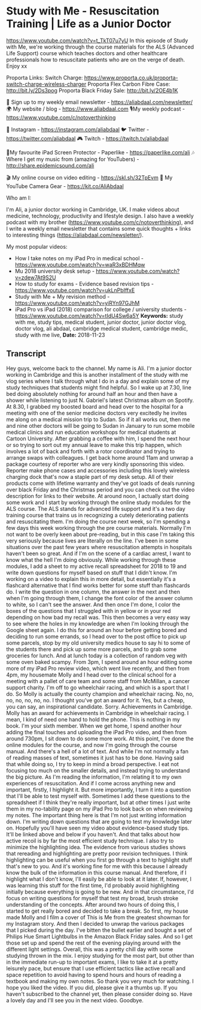 # Study with Me - Resuscitation Training | Life as a Junior Doctor
https://www.youtube.com/watch?v=t_TkT07u7yU
In this episode of Study with Me, we're working through the course materials for the ALS (Advanced Life Support) course which teaches doctors and other healthcare professionals how to resuscitate patients who are on the verge of death. Enjoy xx

Proporta Links:
Switch Charge: https://www.proporta.co.uk/proporta-switch-charge-wireless-charger
Proporta Flex Carbon Fibre Case: http://bit.ly/2Ds3pog
Proporta Black Friday Sale: http://bit.ly/2OE4b1K

💌 Sign up to my weekly email newsletter - https://aliabdaal.com/newsletter/
🌍 My website / blog - https://www.aliabdaal.com 
🎙My weekly podcast - https://www.youtube.com/c/notoverthinking 

📸 Instagram - https://instagram.com/aliabdaal
🐦 Twitter - https://twitter.com/aliabdaal
🎮 Twitch - https://twitch.tv/aliabdaal

📝My favourite iPad Screen Protector - Paperlike - https://paperlike.com/ali
🎶 Where I get my music from (amazing for YouTubers) - http://share.epidemicsound.com/ali

🎬 My online course on video editing - https://skl.sh/32TpEvm
🎥 My YouTube Camera Gear - https://kit.co/AliAbdaal


Who am I:

I'm Ali, a junior doctor working in Cambridge, UK. I make videos about medicine, technology, productivity and lifestyle design. I also have a weekly podcast with my brother (https://www.youtube.com/c/notoverthinking), and I write a weekly email newsletter that contains some quick thoughts + links to interesting things (https://aliabdaal.com/newsletter/).

My most popular videos:

- How I take notes on my iPad Pro in medical school - https://www.youtube.com/watch?v=waR3xBDHMqw
- Mu 2018 university desk setup - https://www.youtube.com/watch?v=zdew7At9S2U
- How to study for exams - Evidence based revision tips - https://www.youtube.com/watch?v=ukLnPbIffxE
- Study with Me + My revision method - https://www.youtube.com/watch?v=yiRYn97GJhM
- iPad Pro vs iPad (2018) comparison for college / university students - https://www.youtube.com/watch?v=tIdU4Sw6a5Y
**Keywords:** study with me, study tips, medical student, junior doctor, junior doctor vlog, doctor vlog, ali abdaal, cambridge medical student, cambridge medic, study with me live, 
**Date:** 2018-11-23

## Transcript
 Hey guys, welcome back to the channel. My name is Ali. I'm a junior doctor working in Cambridge and this is another installment of the study with me vlog series where I talk through what I do in a day and explain some of my study techniques that students might find helpful. So I wake up at 7.30, line bed doing absolutely nothing for around half an hour and then have a shower while listening to just N. Gabriel's latest Christmas album on Spotify. At 8.30, I grabbed my boosted board and head over to the hospital for a meeting with one of the senior medicine doctors very excitedly he invites me along on a medical mission trip to Sudan. So if it all works out, then me and nine other doctors will be going to Sudan in January to run some mobile medical clinics and run education workshops for medical students at Cartoon University. After grabbing a coffee with him, I spend the next hour or so trying to sort out my annual leave to make this trip happen, which involves a lot of back and forth with a rotor coordinator and trying to arrange swaps with colleagues. I get back home around 11am and unwrap a package courtesy of reporter who are very kindly sponsoring this video. Reporter make phone cases and accessories including this lovely wireless charging dock that's now a staple part of my desk setup. All of their products come with lifetime warranty and they've got loads of deals running over black Friday and the Christmas period and you can check out the video description for links to their website. At around noon, I actually start doing some work and I start by working through the online study modules for the ALS course. The ALS stands for advanced life support and it's a two day training course that trains us in recognizing a cutely deteriorating patients and resuscitating them. I'm doing the course next week, so I'm spending a few days this week working through the pre course materials. Normally I'm not want to be overly keen about pre-reading, but in this case I'm taking this very seriously because lives are literally on the line. I've been in some situations over the past few years where resuscitation attempts in hospitals haven't been so great. And if I'm on the scene of a cardiac arrest, I want to know what the hell I'm doing obviously. While working through these modules, I add a sheet to my active recall spreadsheet for 2018 to 19 and write down questions for myself based on stuff that I didn't know. I'm working on a video to explain this in more detail, but essentially it's a flashcard alternative that I find works better for some stuff than flashcards do. I write the question in one column, the answer in the next and then when I'm going through them, I change the font color of the answer column to white, so I can't see the answer. And then once I'm done, I color the boxes of the questions that I struggled with in yellow or in your red depending on how bad my recall was. This then becomes a very easy way to see where the holes in my knowledge are when I'm looking through the Google sheet again. I do this for around an hour before getting bored and deciding to run some errands, so I head over to the post office to pick up some parcels, stop by my old university medics house to say hi to some of the students there and pick up some more parcels, and to grab some groceries for lunch. And at lunch today is a collection of random veg with some oven baked scampy. From 3pm, I spend around an hour editing some more of my iPad Pro review video, which went live recently, and then from 4pm, my housemate Molly and I head over to the clinical school for a meeting with a pallet of care team and some staff from McMillan, a cancer support charity. I'm off to go wheelchair racing, and which is a sport that I do. So Molly is actually the county champion and wheelchair racing. No, no, no, no, no, no, no. I thought you've got an award for it. Yes, but a cheap, you can say, an inspirational candidate. Sorry. Achievements in Cambridge. Molly has an award for achievements in Cambridge in wheelchair racing. I mean, I kind of need one hand to hold the phone. This is nothing in my book. I'm your sixth member. When we get home, I spend another hour adding the final touches and uploading the iPad Pro video, and then from around 730pm, I sit down to do some more work. At this point, I've done the online modules for the course, and now I'm going through the course manual. And there's a hell of a lot of text. And while I'm not normally a fan of reading masses of text, sometimes it just has to be done. Having said that while doing so, I try to keep in mind a broad perspective. I eat not focusing too much on the smaller details, and instead trying to understand the big picture. As I'm reading the information, I'm relating it to my own experiences of resuscitation. And if I come across anything new and important, firstly, I highlight it. But more importantly, I turn it into a question that I'll be able to test myself with. Sometimes I add these questions to the spreadsheet if I think they're really important, but at other times I just write them in my no-tability page on my iPad Pro to look back on when reviewing my notes. The important thing here is that I'm not just writing information down. I'm writing down questions that are going to test my knowledge later on. Hopefully you'll have seen my video about evidence-based study tips. It'll be linked above and below if you haven't. And that talks about how active recoil is by far the most efficient study technique. I also try to minimize the highlighting idea. The evidence from various studies shows that rereading and highlighting are pretty poor revision techniques. I think highlighting can be useful when you first go through a text to highlight stuff that's new to you. And it's working fine for me with this because I already know the bulk of the information in this course manual. And therefore, if I highlight what I don't know, I'll easily be able to look at it later. If, however, I was learning this stuff for the first time, I'd probably avoid highlighting initially because everything is going to be new. And in that circumstance, I'd focus on writing questions for myself that test my broad, brush stroke understanding of the concepts. After around two hours of doing this, I started to get really bored and decided to take a break. So first, my house made Molly and I film a cover of This is Me from the greatest showman for my Instagram story. And then I decided to unwrap the various packages that I picked during the day. I've bitten the bullet earlier and bought a set of Philips Hue Smart Lightbulbs in the Amazon Black Friday sales. And so I get those set up and spend the rest of the evening playing around with the different light settings. Overall, this was a pretty chill day with some studying thrown in the mix. I enjoy studying for the most part, but other than in the immediate run-up to important exams, I like to take it at a pretty leisurely pace, but ensure that I use efficient tactics like active recall and space repetition to avoid having to spend hours and hours of reading a textbook and making my own notes. So thank you very much for watching. I hope you liked the video. If you did, please give it a thumbs up. If you haven't subscribed to the channel yet, then please consider doing so. Have a lovely day and I'll see you in the next video. Goodbye.
